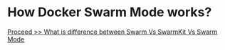 # How Docker Swarm Mode works?


[Proceed >> What is difference between Swarm Vs SwarmKit Vs Swarm Mode](https://github.com/collabnix/dockerlabs/blob/master/intermediate/swarm/difference-between-docker-swarm-vs-swarm-mode-vs-swarmkit.md)
